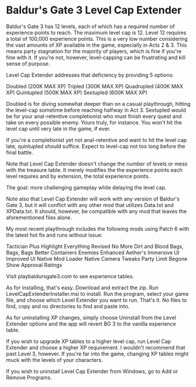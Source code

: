 # Baldur's Gate 3 Level Cap Extender
Baldur's Gate 3 has 12 levels, each of which has a required number of experience points to reach. The maximum level cap is 12. Level 12 requires a total of 100,000 experience points. This is a very low number considering the vast amounts of XP available in the game, especially in Acts 2 & 3. This means party stagnation for the majority of players, which is fine if you're fine with it. If you're not, however, level-capping can be frustrating and kill sense of purpose.

Level Cap Extender addresses that deficiency by providing 5 options:

Doubled (200K MAX XP)
Tripled (300K MAX XP)
Quadrupled (400K MAX XP)
Quintupled (500K MAX XP)
Sextupled (600K MAX XP)

Doubled is for diving somewhat deeper than on a casual playthrough, hitting the level-cap sometime before reaching halfway in Act 3. Sextupled would be for your anal-retentive completionist who must finish every quest and take on every possible enemy. Yours truly, for instance. You won't hit the level cap until very late in the game, if ever.

If you're a completionist yet not anal-retentive and want to hit the level cap late, quintupled should suffice. Expect to level-cap not too long before the final battle.

Note that Level Cap Extender doesn't change the number of levels or mess with the treasure table. It merely modifies the the experience points each level requires and by extension, the total experience points.

The goal: more challenging gameplay while delaying the level cap.

Note also that Level Cap Extender will work with any version of Baldur's Gate 3, but it will conflict with any other mod that utilizes Data.txt and XPData.txt. It should, however, be compatible with any mod that leaves the aforementioned files alone.

My most recent playthrough includes the following mods using Patch 6 with the latest hot fix and runs without issue:

Tactician Plus
Highlight Everything Revised
No More Dirt and Blood
Bags, Bags, Bags
Better Containers
Enemies Enhanced
Aether's Immersive UI
Improved UI
Native Mod Loader
Native Camera Tweaks
Party Limit Begone
Show Approval Ratings

Visit playbaldursgate3.com to see experience tables.

As for installing, that's easy. Download and extract the zip. Run LevelCapExtenderInstaller.msi to install. Run the program, select your game file, and choose which Level Extender you want to run. That's it. No files to find, copy and no directories to find and paste into.

As for uninstalling XP changes, simply choose Uninstall from the Level Extender options and the app will revert BG 3 to the vanilla experience table.

If you wish to upgrade XP tables to a higher level cap, run Level Cap Extender and choose a higher XP requirement. I wouldn't recommend that past Level 3, however. If you're far into the game, changing XP tables might muck with the levels of your characters.

If you wish to uninstall Level Cap Extender from Windows, go to Add or Remove Programs.
